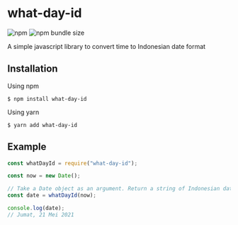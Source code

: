 # what-day-id

![npm](https://img.shields.io/npm/v/what-day-id)
![npm bundle size](https://img.shields.io/bundlephobia/min/what-day-id)

A simple javascript library to convert time to Indonesian date format

## Installation

Using npm

```
$ npm install what-day-id
```

Using yarn

```
$ yarn add what-day-id
```

## Example

```js
const whatDayId = require("what-day-id");

const now = new Date();

// Take a Date object as an argument. Return a string of Indonesian date format
const date = whatDayId(now);

console.log(date);
// Jumat, 21 Mei 2021
```
